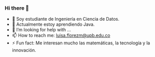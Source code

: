 ### Hi there 👋

<!--
**luisaflorezm/luisaflorezm** is a ✨ _special_ ✨ repository because its `README.md` (this file) appears on your GitHub profile.

Here are some ideas to get you started
-->

- 🔭 Soy estudiante de Ingeniería en Ciencia de Datos.
- 🌱 Actualmente estoy aprendiendo Java.
- 🤔 I’m looking for help with ...
- 📫 How to reach me: luisa.florezm@upb.edu.co
- ⚡ Fun fact: Me interesan mucho las matemáticas, la tecnología y la innovación.
